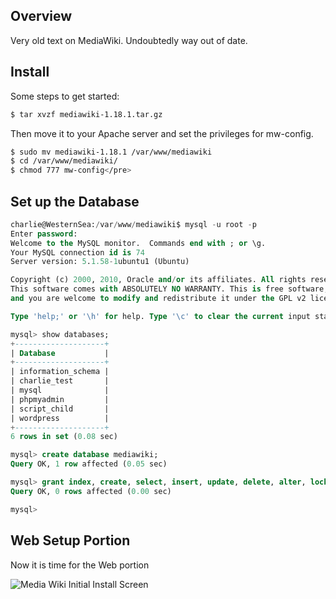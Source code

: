 ## Overview

Very old text on MediaWiki. Undoubtedly way out of date.

## Install

Some steps to get started:


```bash
$ tar xvzf mediawiki-1.18.1.tar.gz
```

Then move it to your Apache server and set the privileges for mw-config.

```bash
$ sudo mv mediawiki-1.18.1 /var/www/mediawiki
$ cd /var/www/mediawiki/
$ chmod 777 mw-config</pre>
```

## Set up the Database

```sql
charlie@WesternSea:/var/www/mediawiki$ mysql -u root -p
Enter password:
Welcome to the MySQL monitor.  Commands end with ; or \g.
Your MySQL connection id is 74
Server version: 5.1.58-1ubuntu1 (Ubuntu)

Copyright (c) 2000, 2010, Oracle and/or its affiliates. All rights reserved.
This software comes with ABSOLUTELY NO WARRANTY. This is free software,
and you are welcome to modify and redistribute it under the GPL v2 license

Type 'help;' or '\h' for help. Type '\c' to clear the current input statement.

mysql> show databases;
+--------------------+
| Database           |
+--------------------+
| information_schema |
| charlie_test       |
| mysql              |
| phpmyadmin         |
| script_child       |
| wordpress          |
+--------------------+
6 rows in set (0.08 sec)

mysql> create database mediawiki;
Query OK, 1 row affected (0.05 sec)

mysql> grant index, create, select, insert, update, delete, alter, lock tables on wikidb.* to 'wikiuser'@'localhost' identified by 'bar';
Query OK, 0 rows affected (0.00 sec)

mysql>
```

## Web Setup Portion

Now it is time for the Web portion

![Media Wiki Initial Install Screen](https://s3.amazonaws.com/s3bucket01.elvenware.com/dev-images/cloud/MediaWiki.png)
